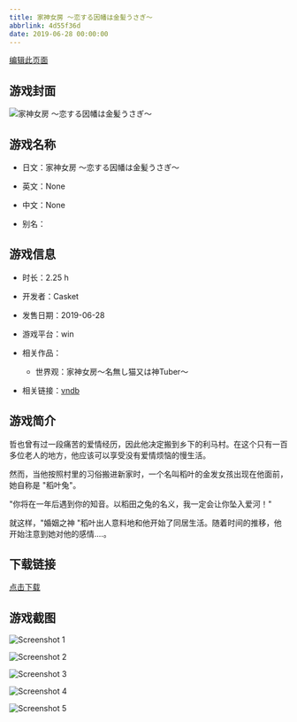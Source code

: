 ```yaml
---
title: 家神女房 ～恋する因幡は金髪うさぎ～
abbrlink: 4d55f36d
date: 2019-06-28 00:00:00
---
```

[编辑此页面](https://github.com/ACG-3/ADV3-source/blob/main/source/_posts/%E5%AE%B6%E7%A5%9E%E5%A5%B3%E6%88%BF%20%EF%BD%9E%E6%81%8B%E3%81%99%E3%82%8B%E5%9B%A0%E5%B9%A1%E3%81%AF%E9%87%91%E9%AB%AA%E3%81%86%E3%81%95%E3%81%8E%EF%BD%9E.md)

## 游戏封面

![家神女房 ～恋する因幡は金髪うさぎ～](https://pan.timero.xyz/d/onedrive/img_lib_001/%E5%AE%B6%E7%A5%9E%E5%A5%B3%E6%88%BF%20%EF%BD%9E%E6%81%8B%E3%81%99%E3%82%8B%E5%9B%A0%E5%B9%A1%E3%81%AF%E9%87%91%E9%AB%AA%E3%81%86%E3%81%95%E3%81%8E%EF%BD%9E_cover.avif)


## 游戏名称

- 日文：家神女房 ～恋する因幡は金髪うさぎ～
- 英文：None
- 中文：None

- 别名：


## 游戏信息

- 时长：2.25 h
- 开发者：Casket
- 发售日期：2019-06-28
- 游戏平台：win
- 相关作品：
   - 世界观：家神女房～名無し猫又は神Tuber～

- 相关链接：[vndb](https://vndb.org/v25704)


## 游戏简介

哲也曾有过一段痛苦的爱情经历，因此他决定搬到乡下的利马村。在这个只有一百多位老人的地方，他应该可以享受没有爱情烦恼的慢生活。

然而，当他按照村里的习俗搬进新家时，一个名叫稻叶的金发女孩出现在他面前，她自称是 "稻叶兔"。

"你将在一年后遇到你的知音。以稻田之兔的名义，我一定会让你坠入爱河！"

就这样，"婚姻之神 "稻叶出人意料地和他开始了同居生活。随着时间的推移，他开始注意到她对他的感情....。




## 下载链接

[点击下载](https://pan.timero.xyz/onedrive/adv_lib_001/%E5%AE%B6%E7%A5%9E%E5%A5%B3%E6%88%BF%20%EF%BD%9E%E6%81%8B%E3%81%99%E3%82%8B%E5%9B%A0%E5%B9%A1%E3%81%AF%E9%87%91%E9%AB%AA%E3%81%86%E3%81%95%E3%81%8E%EF%BD%9E)


## 游戏截图


![Screenshot 1](https://pan.timero.xyz/d/onedrive/img_lib_001/%E5%AE%B6%E7%A5%9E%E5%A5%B3%E6%88%BF%20%EF%BD%9E%E6%81%8B%E3%81%99%E3%82%8B%E5%9B%A0%E5%B9%A1%E3%81%AF%E9%87%91%E9%AB%AA%E3%81%86%E3%81%95%E3%81%8E%EF%BD%9E_Screenshot_1.avif)

![Screenshot 2](https://pan.timero.xyz/d/onedrive/img_lib_001/%E5%AE%B6%E7%A5%9E%E5%A5%B3%E6%88%BF%20%EF%BD%9E%E6%81%8B%E3%81%99%E3%82%8B%E5%9B%A0%E5%B9%A1%E3%81%AF%E9%87%91%E9%AB%AA%E3%81%86%E3%81%95%E3%81%8E%EF%BD%9E_Screenshot_2.avif)

![Screenshot 3](https://pan.timero.xyz/d/onedrive/img_lib_001/%E5%AE%B6%E7%A5%9E%E5%A5%B3%E6%88%BF%20%EF%BD%9E%E6%81%8B%E3%81%99%E3%82%8B%E5%9B%A0%E5%B9%A1%E3%81%AF%E9%87%91%E9%AB%AA%E3%81%86%E3%81%95%E3%81%8E%EF%BD%9E_Screenshot_3.avif)

![Screenshot 4](https://pan.timero.xyz/d/onedrive/img_lib_001/%E5%AE%B6%E7%A5%9E%E5%A5%B3%E6%88%BF%20%EF%BD%9E%E6%81%8B%E3%81%99%E3%82%8B%E5%9B%A0%E5%B9%A1%E3%81%AF%E9%87%91%E9%AB%AA%E3%81%86%E3%81%95%E3%81%8E%EF%BD%9E_Screenshot_4.avif)

![Screenshot 5](https://pan.timero.xyz/d/onedrive/img_lib_001/%E5%AE%B6%E7%A5%9E%E5%A5%B3%E6%88%BF%20%EF%BD%9E%E6%81%8B%E3%81%99%E3%82%8B%E5%9B%A0%E5%B9%A1%E3%81%AF%E9%87%91%E9%AB%AA%E3%81%86%E3%81%95%E3%81%8E%EF%BD%9E_Screenshot_5.avif)

